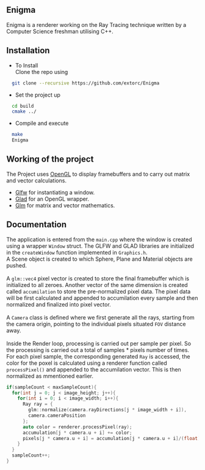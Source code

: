 ## Enigma
Enigma is a renderer working on the Ray Tracing technique written by a Computer Science freshman utilising C++.
## Installation
* To Install <br>
Clone the repo using <br>
```bash
  git clone --recursive https://github.com/extorc/Enigma
```
* Set the project up <br>
```bash
  cd build
  cmake ../
```
* Compile and execute
```bash
  make
  Enigma
```
## Working of the project
The Project uses <a href = "https://www.opengl.org/">OpenGL</a> to display framebuffers and to carry out matrix and vector calculations.<br>
* <a href = "https://github.com/glfw/glfw">Glfw</a> for instantiating a window.
* <a href = "https://github.com/Dav1dde/glad">Glad</a> for an OpenGL wrapper.
* <a href = "https://github.com/g-truc/glm">Glm</a> for matrix and vector mathematics.
## Documentation
The application is entered from the `main.cpp` where the window is created using a wrapper `Window` struct. The GLFW and GLAD libraries are initialized in the `createWindow` function implemented in `Graphics.h`.<br>
A Scene object is created to which Sphere, Plane and Material objects are pushed.<br><br>
A `glm::vec4` pixel vector is created to store the final framebuffer which is initialized to all zeroes. Another vector of the same dimension is created called `accumilation` to store the pre-normalized pixel data. The pixel data will be first calculated and appended to accumilation every sample and then normalized and finalized into pixel vector.<br><br>
A `Camera` class is defined where we first generate all the rays, starting from the camera origin, pointing to the individual pixels situated `FOV` distance away.<br><br>
Inside the Render loop, processing is carried out per sample per pixel. So the processing is carried out a total of samples * pixels number of times. For each pixel sample, the corresponding generated `Ray` is accessed, the color for the poxel is calculated using a renderer function called `processPixel()` and appended to the accumilation vector. This is then normalized as mmentioned earlier.
```c++
if(sampleCount < maxSampleCount){
  for(int j = 0; j < image_height; j++){
    for(int i = 0; i < image_width; i++){                                             //For every pixel on the screen
      Ray ray = {
        glm::normalize(camera.rayDirections[j * image_width + i]),
        camera.cameraPosition
      };                                                                              //Generate a ray
      auto color = renderer.processPixel(ray);                                        //And process the ray
      accumulation[j * camera.u + i] += color;                                        //Accumulate the data processed
      pixels[j * camera.u + i] = accumulation[j * camera.u + i]/(float)sampleCount;   //And update pixel data based on accumulation and sample count
    }
  }
  sampleCount++;                                                                      //Update sample count
}
```
